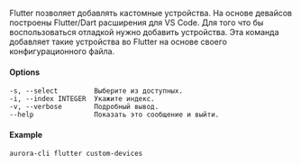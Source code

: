 Flutter позволяет добавлять кастомные устройства.
На основе девайсов построены Flutter/Dart расширения для VS Code.
Для того что бы воспользоваться отладкой нужно добавить устройства.
Эта команда добавляет такие устройства во Flutter на основе своего конфигурационного файла.

#### Options

```shell
-s, --select         Выберите из доступных.
-i, --index INTEGER  Укажите индекс.
-v, --verbose        Подробный вывод.
--help               Показать это сообщение и выйти.
```

#### Example

```shell
aurora-cli flutter custom-devices
```
